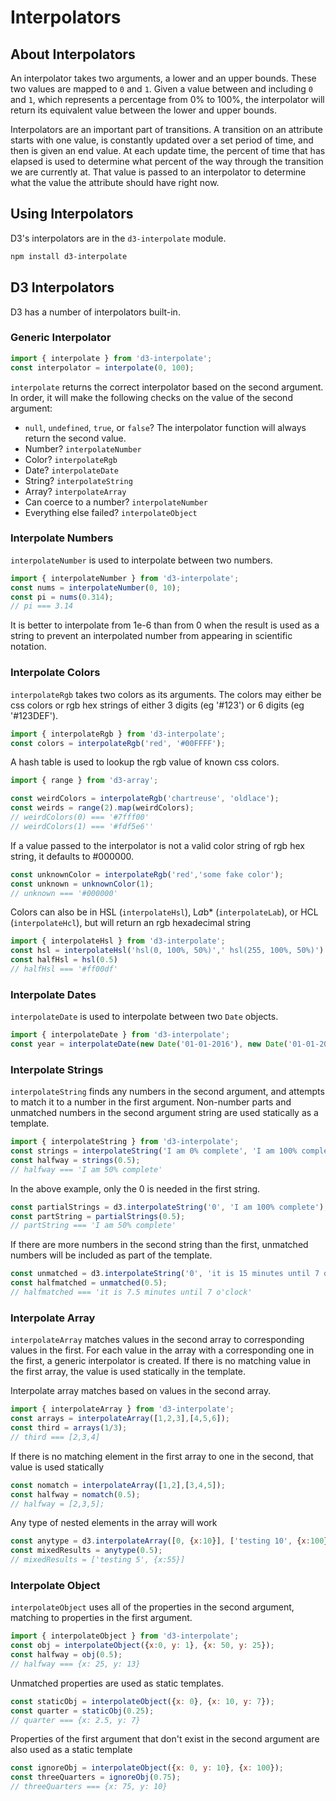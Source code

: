# Interpolators

## About Interpolators

An interpolator takes two arguments, a lower and an upper bounds. These two values are mapped to `0` and `1`. Given a value between and including `0` and `1`, which represents a percentage from 0% to 100%, the interpolator will return its equivalent value between the lower and upper bounds.

Interpolators are an important part of transitions. A transition on an attribute starts with one value, is constantly updated over a set period of time, and then is given an end value. At each update time, the percent of time that has elapsed is used to determine what percent of the way through the transition we are currently at. That value is passed to an interpolator to determine what the value the attribute should have right now.

## Using Interpolators

D3's interpolators are in the `d3-interpolate` module.

```bash
npm install d3-interpolate
```

## D3 Interpolators

D3 has a number of interpolators built-in.

### Generic Interpolator

```js
import { interpolate } from 'd3-interpolate';
const interpolator = interpolate(0, 100);
```

`interpolate` returns the correct interpolator based on the second argument. In order, it will make the following checks on the value of the second argument:


* `null`, `undefined`, `true`, or `false`? The interpolator function will always return the second value.
* Number? `interpolateNumber`
* Color? `interpolateRgb`
* Date? `interpolateDate`
* String? `interpolateString`
* Array? `interpolateArray`
* Can coerce to a number? `interpolateNumber`
* Everything else failed? `interpolateObject`

### Interpolate Numbers

`interpolateNumber` is used to interpolate between two numbers.

```js
import { interpolateNumber } from 'd3-interpolate';
const nums = interpolateNumber(0, 10);
const pi = nums(0.314);
// pi === 3.14
```

It is better to interpolate from 1e-6 than from 0 when the result is used as a string to prevent an interpolated number from appearing in scientific notation.

### Interpolate Colors

`interpolateRgb` takes two colors as its arguments. The colors may either be css colors or rgb hex strings of either 3 digits (eg '#123') or 6 digits (eg '#123DEF').

```js
import { interpolateRgb } from 'd3-interpolate';
const colors = interpolateRgb('red', '#00FFFF');
```

A hash table is used to lookup the rgb value of known css colors.

```js
import { range } from 'd3-array';

const weirdColors = interpolateRgb('chartreuse', 'oldlace');
const weirds = range(2).map(weirdColors);
// weirdColors(0) === '#7fff00'
// weirdColors(1) === '#fdf5e6''
```

If a value passed to the interpolator is not a valid color string of rgb hex string, it defaults to #000000.

```js
const unknownColor = interpolateRgb('red','some fake color');
const unknown = unknownColor(1);
// unknown === '#000000'
```


Colors can also be in HSL (`interpolateHsl`), L*a*b* (`interpolateLab`), or HCL (`interpolateHcl`), but will return an rgb hexadecimal string
```js
import { interpolateHsl } from 'd3-interpolate';
const hsl = interpolateHsl('hsl(0, 100%, 50%)',' hsl(255, 100%, 50%)')
const halfHsl = hsl(0.5)
// halfHsl === '#ff00df'
```

### Interpolate Dates

`interpolateDate` is used to interpolate between two `Date` objects.

```js
import { interpolateDate } from 'd3-interpolate';
const year = interpolateDate(new Date('01-01-2016'), new Date('01-01-2017'));
```

### Interpolate Strings

`interpolateString` finds any numbers in the second argument, and attempts to match it to a number in the first argument. Non-number parts and unmatched numbers in the second argument string are used statically as a template.

```js
import { interpolateString } from 'd3-interpolate';
const strings = interpolateString('I am 0% complete', 'I am 100% complete');
const halfway = strings(0.5);
// halfway === 'I am 50% complete'
```

In the above example, only the 0 is needed in the first string.

```js
const partialStrings = d3.interpolateString('0', 'I am 100% complete');
const partString = partialStrings(0.5);
// partString === 'I am 50% complete'
```

If there are more numbers in the second string than the first, unmatched numbers will be included as part of the template.

```js
const unmatched = d3.interpolateString('0', 'it is 15 minutes until 7 o\'clock');
const halfmatched = unmatched(0.5);
// halfmatched === 'it is 7.5 minutes until 7 o'clock'
```


### Interpolate Array

`interpolateArray` matches values in the second array to corresponding values in the first. For each value in the array with a corresponding one in the first, a generic interpolator is created. If there is no matching value in the first array, the value is used statically in the template.

Interpolate array matches based on values in the second array.

```js
import { interpolateArray } from 'd3-interpolate';
const arrays = interpolateArray([1,2,3],[4,5,6]);
const third = arrays(1/3);
// third === [2,3,4]
```

If there is no matching element in the first array to one in the second, that value is used statically

```js
const nomatch = interpolateArray([1,2],[3,4,5]);
const halfway = nomatch(0.5);
// halfway = [2,3,5];
```

Any type of nested elements in the array will work

```js
const anytype = d3.interpolateArray([0, {x:10}], ['testing 10', {x:100}]);
const mixedResults = anytype(0.5);
// mixedResults = ['testing 5', {x:55}]
```

### Interpolate Object

`interpolateObject` uses all of the properties in the second argument, matching to properties in the first argument.

```js
import { interpolateObject } from 'd3-interpolate';
const obj = interpolateObject({x:0, y: 1}, {x: 50, y: 25});
const halfway = obj(0.5);
// halfway === {x: 25, y: 13}
```

Unmatched properties are used as static templates.

```js
const staticObj = interpolateObject({x: 0}, {x: 10, y: 7});
const quarter = staticObj(0.25);
// quarter === {x: 2.5, y: 7}
```

Properties of the first argument that don't exist in the second argument are also used as a static template

```js
const ignoreObj = interpolateObject({x: 0, y: 10}, {x: 100});
const threeQuarters = ignoreObj(0.75);
// threeQuarters === {x: 75, y: 10}
```
